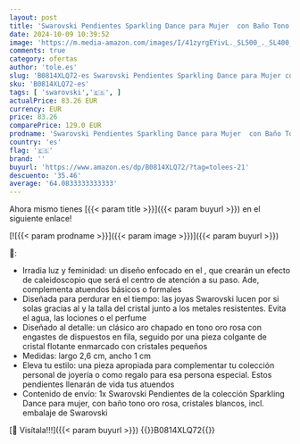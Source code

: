```yaml
---
layout: post
title: 'Swarovski Pendientes Sparkling Dance para Mujer  con Baño Tono Oro Rosa  Cristales Blancos  Talla Redonda  Colección Sparkling de Swarovski'
date: 2024-10-09 10:39:52
image: 'https://m.media-amazon.com/images/I/41zyrgEYivL._SL500_._SL400_.jpg'
comments: true
category: ofertas
author: 'tole.es'
slug: 'B0814XLQ72-es Swarovski Pendientes Sparkling Dance para Mujer con Baño...'
sku: 'B0814XLQ72-es'
tags: [ 'swarovski','🇪🇸', ]
actualPrice: 83.26 EUR
currency: EUR
price: 83.26
comparePrice: 129.0 EUR
prodname: 'Swarovski Pendientes Sparkling Dance para Mujer  con Baño Tono Oro Rosa  Cristales Blancos  Talla Redonda  Colección Sparkling de Swarovski'
country: 'es'
flag: '🇪🇸'
brand: ''
buyurl: 'https://www.amazon.es/dp/B0814XLQ72/?tag=tolees-21'
descuento: '35.46'
average: '64.0833333333333'
---
```


Ahora mismo tienes [{{< param title >}}]({{< param buyurl >}}) en el siguiente enlace!

[![{{< param prodname >}}]({{< param image >}})]({{< param buyurl >}})

🔎:

- Irradia luz y feminidad: un diseño enfocado en el , que crearán un efecto de caleidoscopio que será el centro de atención a su paso. Ade, complementa atuendos básicos o formales
- Diseñada para perdurar en el tiempo: las joyas Swarovski lucen por si solas gracias al y la talla del cristal junto a los metales resistentes. Evita el agua, las lociones o el perfume
- Diseñado al detalle: un clásico aro chapado en tono oro rosa con engastes de dispuestos en fila, seguido por una pieza colgante de cristal flotante enmarcado con cristales pequeños
- Medidas: largo 2,6 cm, ancho 1 cm
- Eleva tu estilo: una pieza apropiada para complementar tu colección personal de joyería o como regalo para esa persona especial. Estos pendientes llenarán de vida tus atuendos
- Contenido de envío: 1x Swarovski Pendientes de la colección Sparkling Dance para mujer, con baño tono oro rosa, cristales blancos, incl. embalaje de Swarovski

[🛒 Visítala!!!]({{< param buyurl >}})
{{<world>}}B0814XLQ72{{</world>}}
